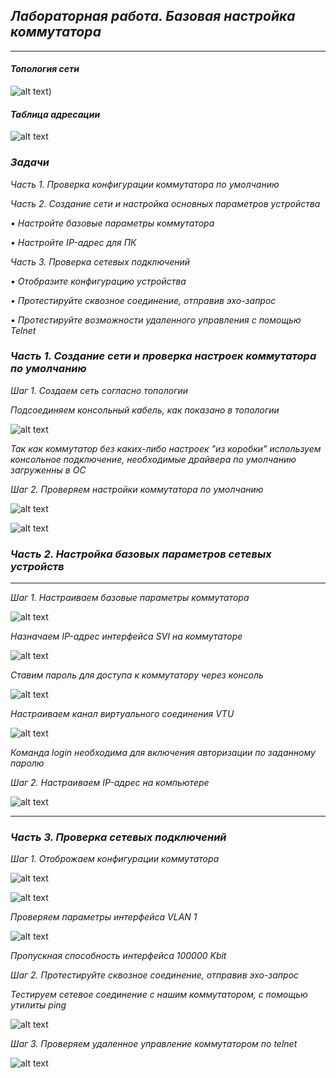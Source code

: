 ## *Лабораторная работа. Базовая настройка коммутатора*
___
#### 	*Топология сети*
![alt text](https://github.com/Eliminir/OTUSLABS/blob/Labs/LAB1/11.JPG))

#### *Таблица адресации*
![alt text](https://github.com/Eliminir/OTUSLABS/blob/Labs/LAB1/таблица.JPG)

### *Задачи* ###

*Часть 1. Проверка конфигурации коммутатора по умолчанию*

*Часть 2. Создание сети и настройка основных параметров устройства*

*•	Настройте базовые параметры коммутатора*

*•	Настройте IP-адрес для ПК*

*Часть 3. Проверка сетевых подключений*

*•	Отобразите конфигурацию устройства*

*•	Протестируйте сквозное соединение, отправив эхо-запрос*

*•	Протестируйте возможности удаленного управления с помощью Telnet*


### *Часть 1. Создание сети и проверка настроек коммутатора по умолчанию* ###

*Шаг 1. Создаем сеть согласно топологии*

*Подсоединяем консольный кабель, как показано в топологии*

![alt text](https://github.com/Eliminir/OTUSLABS/blob/Labs/LAB1/12.JPG)

*Так как коммутатор без каких-либо настроек "из коробки" используем консольное подключение, необходимые драйвера по умолчанию загруженны в ОС*

*Шаг 2. Проверяем настройки коммутатора по умолчанию*

![alt text](https://github.com/Eliminir/OTUSLABS/blob/Labs/LAB1/13.JPG)

![alt text](https://github.com/Eliminir/OTUSLABS/blob/Labs/LAB1/14.JPG)



 


### *Часть 2. Настройка базовых параметров сетевых устройств* ###
___
*Шаг 1. Настраиваем базовые параметры коммутатора*


![alt text](https://github.com/Eliminir/OTUSLABS/blob/Labs/LAB1/1.JPG)


*Назначаем IP-адрес интерфейса SVI на коммутаторе*


![alt text](https://github.com/Eliminir/OTUSLABS/blob/Labs/LAB1/2.JPG)


*Ставим пароль для доступа к коммутатору через консоль*


![alt text](https://github.com/Eliminir/OTUSLABS/blob/Labs/LAB1/3.JPG)

*Настраиваем канал виртуального соединения VTU*


![alt text](https://github.com/Eliminir/OTUSLABS/blob/Labs/LAB1/4.JPG)

*Команда login необходима для включения авторизации по заданному паролю*

*Шаг 2. Настраиваем IP-адрес на компьютере*


![alt text](https://github.com/Eliminir/OTUSLABS/blob/Labs/LAB1/5.JPG)

___

### *Часть 3. Проверка сетевых подключений* ###

*Шаг 1. Отоброжаем конфигурации коммутатора*

![alt text](https://github.com/Eliminir/OTUSLABS/blob/Labs/LAB1/7.JPG)


![alt text](https://github.com/Eliminir/OTUSLABS/blob/Labs/LAB1/6.JPG)

*Проверяем параметры интерфейса VLAN 1*

![alt text](https://github.com/Eliminir/OTUSLABS/blob/Labs/LAB1/8.JPG)

*Пропускная способность интерфейса 100000 Kbit*


*Шаг 2. Протестируйте сквозное соединение, отправив эхо-запрос*

*Тестируем сетевое соединение c нашим коммутатором, с помощью утилиты ping*

![alt text](https://github.com/Eliminir/OTUSLABS/blob/Labs/LAB1/9.JPG)


*Шаг 3. Проверяем удаленное управление коммутатором по telnet*


![alt text](https://github.com/Eliminir/OTUSLABS/blob/Labs/10.JPG)

